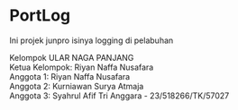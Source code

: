 # PortLog
Ini projek junpro isinya logging di pelabuhan

Kelompok ULAR NAGA PANJANG\
Ketua Kelompok: Riyan Naffa Nusafara\
Anggota 1: Riyan Naffa Nusafara\
Anggota 2: Kurniawan Surya Atmaja\
Anggota 3: Syahrul Afif Tri Anggara - 23/518266/TK/57027